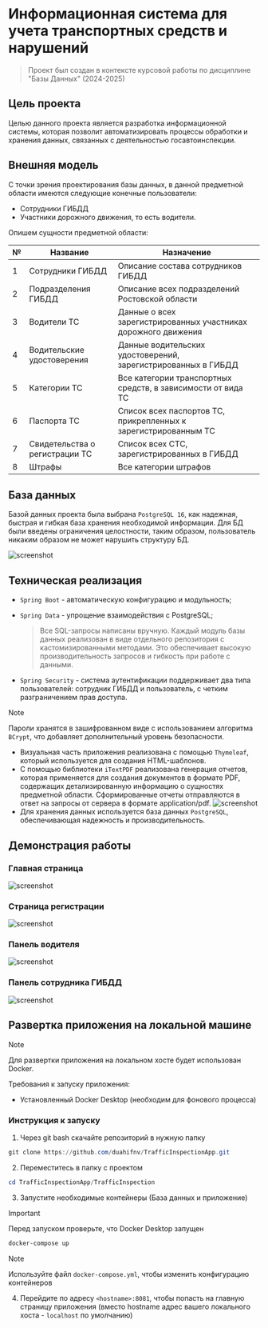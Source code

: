 # Информационная система для учета транспортных средств и нарушений
> Проект был создан в контексте курсовой работы по дисциплине "Базы Данных" (2024-2025)

## Цель проекта
Целью данного проекта является разработка информационной системы, которая позволит автоматизировать процессы обработки и хранения данных, связанных с деятельностью госавтоинспекции.

## Внешняя модель
С точки зрения проектирования базы данных, в данной предметной области имеются следующие конечные пользователи: 
- Сотрудники ГИБДД
- Участники дорожного движения, то есть водители.

Опишем сущности предметной области:

| № |	Название | Назначение |
|---|----------|------------|
| 1	|Сотрудники ГИБДД|Описание состава сотрудников ГИБДД|
| 2	|Подразделения ГИБДД|Описание всех подразделений Ростовской области|
| 3	|Водители ТС|Данные о всех зарегистрированных участниках дорожного движения|
| 4	|Водительские удостоверения|Данные водительских удостоверений, зарегистрированных в ГИБДД|
| 5	|Категории ТС|Все категории транспортных средств, в зависимости от вида ТС|
| 6	|Паспорта ТС|Список всех паспортов ТС, прикрепленных к зарегистрированным ТС|
| 7	|Свидетельства о регистрации ТС|Список всех СТС, зарегистрированных в ГИБДД|
| 8	|Штрафы|Все категории штрафов|

## База данных
Базой данных проекта была выбрана `PostgreSQL 16`, как надежная, быстрая и гибкая база хранения необходимой информации.
Для БД были введены ограничения целостности, таким образом, пользователь никаким образом не может нарушить структуру БД.

![screenshot](images/Schema.png)

## Техническая реализация
- `Spring Boot` - автоматическую конфигурацию и модульность;
- `Spring Data` - упрощение взаимодействия с PostgreSQL;
  
  > Все SQL-запросы написаны вручную. Каждый модуль базы данных реализован в виде отдельного репозитория с кастомизированными методами. Это обеспечивает высокую производительность запросов и гибкость при работе с данными.
- `Spring Security` - система аутентификации поддерживает два типа пользователей: сотрудник ГИБДД и пользователь, с четким разграничением прав доступа. 

> [!NOTE]
> Пароли хранятся в зашифрованном виде с использованием алгоритма `BCrypt`, что добавляет дополнительный уровень безопасности.
- Визуальная часть приложения реализована с помощью `Thymeleaf`, который используется для создания HTML-шаблонов.
- С помощью библиотеки `iTextPDF` реализована генерация отчетов, которая применяется для создания документов в формате PDF, содержащих детализированную информацию о сущностях предметной области. Сформированные отчеты отправляются в ответ на запросы от сервера в формате application/pdf.
![screenshot](images/report.png)
- Для хранения данных используется база данных `PostgreSQL`, обеспечивающая надежность и производительность.

## Демонстрация работы
### Главная страница
![screenshot](images/main_page.png)
### Страница регистрации
![screenshot](images/registration_page.png)
### Панель водителя
![screenshot](images/driver_page.png)
### Панель сотрудника ГИБДД
![screenshot](images/employee_page.png)

## Развертка приложения на локальной машине
> [!NOTE]
> Для развертки приложения на локальном хосте будет использован Docker.

Требования к запуску приложения:
- Установленный Docker Desktop (необходим для фонового процесса)
### Инструкция к запуску
1. Через git bash скачайте репозиторий в нужную папку
```powershell
git clone https://github.com/duahifnv/TrafficInspectionApp.git
```
2. Переместитесь в папку с проектом
```powershell
cd TrafficInspectionApp/TrafficInspection
```
3. Запустите необходимые контейнеры (База данных и приложение)
> [!IMPORTANT]
> Перед запуском проверьте, что Docker Desktop запущен
```powershell
docker-compose up
```
> [!NOTE]
> Используйте файл `docker-compose.yml`, чтобы изменить конфигурацию контейнеров
4. Перейдите по адресу `<hostname>:8081`, чтобы попасть на главную страницу приложения (вместо hostname адрес вашего локального хоста - `localhost` по умолчанию)

